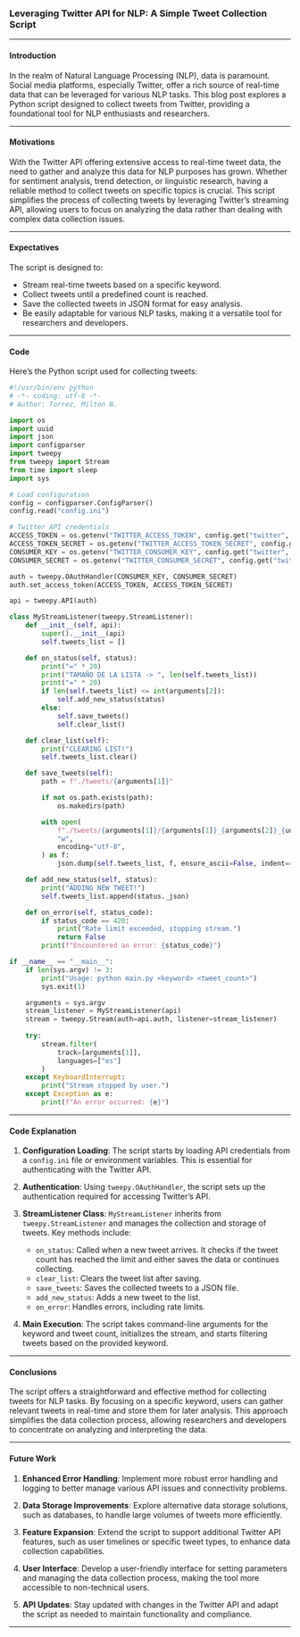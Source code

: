 ### Leveraging Twitter API for NLP: A Simple Tweet Collection Script

---

#### Introduction

In the realm of Natural Language Processing (NLP), data is paramount. Social
media platforms, especially Twitter, offer a rich source of real-time data that
can be leveraged for various NLP tasks. This blog post explores a Python script
designed to collect tweets from Twitter, providing a foundational tool for NLP
enthusiasts and researchers.

---

#### Motivations

With the Twitter API offering extensive access to real-time tweet data, the
need to gather and analyze this data for NLP purposes has grown. Whether for
sentiment analysis, trend detection, or linguistic research, having a reliable
method to collect tweets on specific topics is crucial. This script simplifies
the process of collecting tweets by leveraging Twitter’s streaming API,
allowing users to focus on analyzing the data rather than dealing with complex
data collection issues.

---

#### Expectatives

The script is designed to:

- Stream real-time tweets based on a specific keyword.
- Collect tweets until a predefined count is reached.
- Save the collected tweets in JSON format for easy analysis.
- Be easily adaptable for various NLP tasks, making it a versatile tool for researchers and developers.

---

#### Code

Here’s the Python script used for collecting tweets:

```python
#!/usr/bin/env python
# -*- coding: utf-8 -*-
# Author: Torrez, Milton N.

import os
import uuid
import json
import configparser
import tweepy
from tweepy import Stream
from time import sleep
import sys

# Load configuration
config = configparser.ConfigParser()
config.read("config.ini")

# Twitter API credentials
ACCESS_TOKEN = os.getenv("TWITTER_ACCESS_TOKEN", config.get("twitter", "access_token"))
ACCESS_TOKEN_SECRET = os.getenv("TWITTER_ACCESS_TOKEN_SECRET", config.get("twitter", "access_token_secret"))
CONSUMER_KEY = os.getenv("TWITTER_CONSUMER_KEY", config.get("twitter", "api_key"))
CONSUMER_SECRET = os.getenv("TWITTER_CONSUMER_SECRET", config.get("twitter", "api_secret_key"))

auth = tweepy.OAuthHandler(CONSUMER_KEY, CONSUMER_SECRET)
auth.set_access_token(ACCESS_TOKEN, ACCESS_TOKEN_SECRET)

api = tweepy.API(auth)

class MyStreamListener(tweepy.StreamListener):
    def __init__(self, api):
        super().__init__(api)
        self.tweets_list = []

    def on_status(self, status):
        print("=" * 20)
        print("TAMAÑO DE LA LISTA -> ", len(self.tweets_list))
        print("=" * 20)
        if len(self.tweets_list) <= int(arguments[2]):
            self.add_new_status(status)
        else:
            self.save_tweets()
            self.clear_list()

    def clear_list(self):
        print("CLEARING LIST!")
        self.tweets_list.clear()

    def save_tweets(self):
        path = f"./tweets/{arguments[1]}"

        if not os.path.exists(path):
            os.makedirs(path)

        with open(
            f"./tweets/{arguments[1]}/{arguments[1]}_{arguments[2]}_{uuid.uuid4().hex[:3]}.json",
            "w",
            encoding="utf-8",
        ) as f:
            json.dump(self.tweets_list, f, ensure_ascii=False, indent=4)

    def add_new_status(self, status):
        print("ADDING NEW TWEET!")
        self.tweets_list.append(status._json)

    def on_error(self, status_code):
        if status_code == 420:
            print("Rate limit exceeded, stopping stream.")
            return False
        print(f"Encountered an error: {status_code}")

if __name__ == "__main__":
    if len(sys.argv) != 3:
        print("Usage: python main.py <keyword> <tweet_count>")
        sys.exit(1)

    arguments = sys.argv
    stream_listener = MyStreamListener(api)
    stream = tweepy.Stream(auth=api.auth, listener=stream_listener)
    
    try:
        stream.filter(
            track=[arguments[1]],
            languages=["es"]
        )
    except KeyboardInterrupt:
        print("Stream stopped by user.")
    except Exception as e:
        print(f"An error occurred: {e}")
```

---

#### Code Explanation

1. **Configuration Loading**: The script starts by loading API credentials from
   a `config.ini` file or environment variables. This is essential for
   authenticating with the Twitter API.

2. **Authentication**: Using `tweepy.OAuthHandler`, the script sets up the
   authentication required for accessing Twitter’s API.

3. **StreamListener Class**: `MyStreamListener` inherits from
`tweepy.StreamListener` and manages the collection and storage of tweets. Key
methods include:
   - `on_status`: Called when a new tweet arrives. It checks if the tweet count
     has reached the limit and either saves the data or continues collecting.
   - `clear_list`: Clears the tweet list after saving.
   - `save_tweets`: Saves the collected tweets to a JSON file.
   - `add_new_status`: Adds a new tweet to the list.
   - `on_error`: Handles errors, including rate limits.

4. **Main Execution**: The script takes command-line arguments for the keyword
   and tweet count, initializes the stream, and starts filtering tweets based
   on the provided keyword.

---

#### Conclusions

The script offers a straightforward and effective method for collecting tweets
for NLP tasks. By focusing on a specific keyword, users can gather relevant
    tweets in real-time and store them for later analysis. This approach
    simplifies the data collection process, allowing researchers and developers
    to concentrate on analyzing and interpreting the data.

---

#### Future Work

1. **Enhanced Error Handling**: Implement more robust error handling and
   logging to better manage various API issues and connectivity problems.

2. **Data Storage Improvements**: Explore alternative data storage solutions,
   such as databases, to handle large volumes of tweets more efficiently.

3. **Feature Expansion**: Extend the script to support additional Twitter API
   features, such as user timelines or specific tweet types, to enhance data
   collection capabilities.

4. **User Interface**: Develop a user-friendly interface for setting parameters
   and managing the data collection process, making the tool more accessible to
   non-technical users.

5. **API Updates**: Stay updated with changes in the Twitter API and adapt the
   script as needed to maintain functionality and compliance.

---



